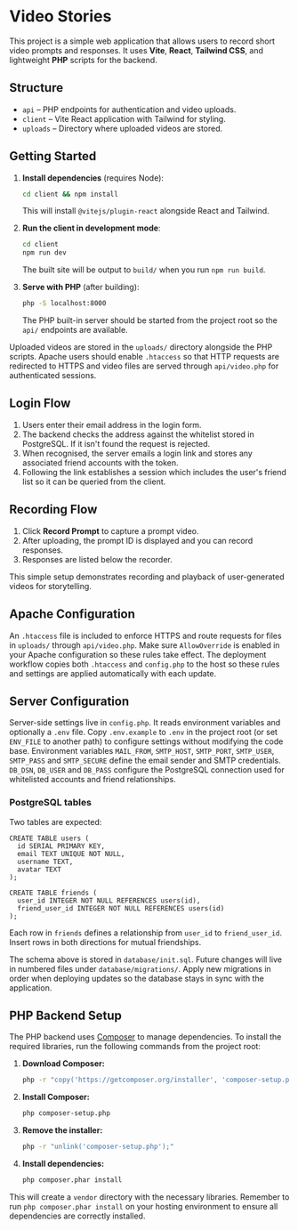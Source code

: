 # Video Stories

This project is a simple web application that allows users to record short video prompts and responses. It uses **Vite**, **React**, **Tailwind CSS**, and lightweight **PHP** scripts for the backend.

## Structure

- `api` – PHP endpoints for authentication and video uploads.
- `client` – Vite React application with Tailwind for styling.
- `uploads` – Directory where uploaded videos are stored.

## Getting Started

1. **Install dependencies** (requires Node):
   ```bash
   cd client && npm install
   ```
   This will install `@vitejs/plugin-react` alongside React and Tailwind.
2. **Run the client in development mode**:
   ```bash
   cd client
   npm run dev
   ```
   The built site will be output to `build/` when you run `npm run build`.
3. **Serve with PHP** (after building):
   ```bash
   php -S localhost:8000
   ```

   The PHP built-in server should be started from the project root so the `api/`
   endpoints are available.

Uploaded videos are stored in the `uploads/` directory alongside the PHP scripts.
Apache users should enable `.htaccess` so that HTTP requests are redirected to HTTPS and video files are served through `api/video.php` for authenticated sessions.

## Login Flow

1. Users enter their email address in the login form.
2. The backend checks the address against the whitelist stored in PostgreSQL.
   If it isn't found the request is rejected.
3. When recognised, the server emails a login link and stores any associated
   friend accounts with the token.
4. Following the link establishes a session which includes the user's friend
   list so it can be queried from the client.

## Recording Flow

1. Click **Record Prompt** to capture a prompt video.
2. After uploading, the prompt ID is displayed and you can record responses.
3. Responses are listed below the recorder.

This simple setup demonstrates recording and playback of user-generated videos for storytelling.

## Apache Configuration

An `.htaccess` file is included to enforce HTTPS and route requests for files in
`uploads/` through `api/video.php`. Make sure `AllowOverride` is enabled in your
Apache configuration so these rules take effect. The deployment workflow copies
both `.htaccess` and `config.php` to the host so these rules and settings are
applied automatically with each update.

## Server Configuration

Server-side settings live in `config.php`. It reads environment variables and
optionally a `.env` file. Copy `.env.example` to `.env` in the project root (or
set `ENV_FILE` to another path) to configure settings without modifying the code
base. Environment variables `MAIL_FROM`, `SMTP_HOST`, `SMTP_PORT`, `SMTP_USER`,
`SMTP_PASS` and `SMTP_SECURE` define the email sender and SMTP credentials.
`DB_DSN`, `DB_USER` and `DB_PASS` configure the PostgreSQL connection used for
whitelisted accounts and friend relationships.

### PostgreSQL tables

Two tables are expected:

```
CREATE TABLE users (
  id SERIAL PRIMARY KEY,
  email TEXT UNIQUE NOT NULL,
  username TEXT,
  avatar TEXT
);

CREATE TABLE friends (
  user_id INTEGER NOT NULL REFERENCES users(id),
  friend_user_id INTEGER NOT NULL REFERENCES users(id)
);
```

Each row in `friends` defines a relationship from `user_id` to
`friend_user_id`. Insert rows in both directions for mutual friendships.

The schema above is stored in `database/init.sql`. Future changes will live in
numbered files under `database/migrations/`. Apply new migrations in order when
deploying updates so the database stays in sync with the application.

## PHP Backend Setup

The PHP backend uses [Composer](https://getcomposer.org/) to manage dependencies. To install the required libraries, run the following commands from the project root:

1.  **Download Composer:**
    ```bash
    php -r "copy('https://getcomposer.org/installer', 'composer-setup.php');"
    ```
2.  **Install Composer:**
    ```bash
    php composer-setup.php
    ```
3.  **Remove the installer:**
    ```bash
    php -r "unlink('composer-setup.php');"
    ```
4.  **Install dependencies:**
    ```bash
    php composer.phar install
    ```

This will create a `vendor` directory with the necessary libraries. Remember to run `php composer.phar install` on your hosting environment to ensure all dependencies are correctly installed.
